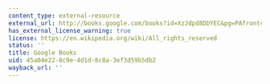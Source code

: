 ```yaml
---
content_type: external-resource
external_url: http://books.google.com/books?id=XzJdpd8DbYEC&pg=PAfrontcover
has_external_license_warning: true
license: https://en.wikipedia.org/wiki/All_rights_reserved
status: ''
title: Google Books
uid: 45a04e22-8c9e-4d1d-8c8a-3ef3d59b5db2
wayback_url: ''
---
```

